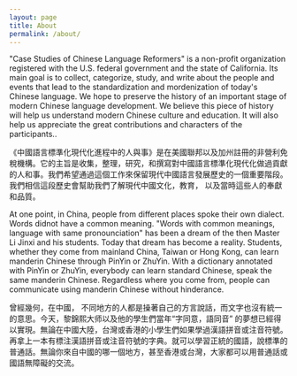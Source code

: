 ```yaml
---
layout: page
title: About
permalink: /about/
---
```


"Case Studies of Chinese Language Reformers" is a non-profit organization registered with the U.S. federal government and the state of California. Its main goal is to collect, categorize, study, and write about the people and events that lead to the standardization and mordenization of today's Chinese language. We hope to preserve the history of an important stage of modern Chinese language development. We believe this piece of history will help us understand modern Chinese culture and education. It will also help us appreciate the great contributions and characters of the participants..

《中國語言標準化現代化進程中的人與事》是在美國聯邦以及加州註冊的非營利免稅機構。它的主旨是收集，整理，研究，和撰寫對中國語言標準化現代化做過貢獻的人和事。我們希望通過這個工作來保留現代中國語言發展歷史的一個重要階段。我們相信這段歷史會幫助我們了解現代中國文化，教育， 以及當時這些人的奉獻和品質。

At one point, in China, people from different places spoke their own dialect. Words didnot have a common meaning. "Words with common meanings, language with same pronounciation" has been a dream of the then Master Li Jinxi and his students. Today that dream has  become a reality. Students,  whether they come from mainland China, Taiwan or Hong Kong, can learn manderin Chinese through PinYin or ZhuYin. With a dictionary annotated with PinYin or ZhuYin, everybody can learn standard Chinese, speak the same manderin Chinese. Regardless where you come from, people can communicate using manderin Chinese without hinderance.

曾經幾何，在中國， 不同地方的人都是操著自己的方言說話，而文字也沒有統一的意思。今天，黎錦熙大师以及他的學生們當年“字同意，語同音” 的夢想已經得以實現。無論在中國大陸，台灣或香港的小學生們如果學過漢語拼音或注音符號。再拿上一本有標注漢語拼音或注音符號的字典。就可以學習正統的國語，說標準的普通話。無論你來自中國的哪一個地方，甚至香港或台灣，大家都可以用普通話或國語無障礙的交流。
